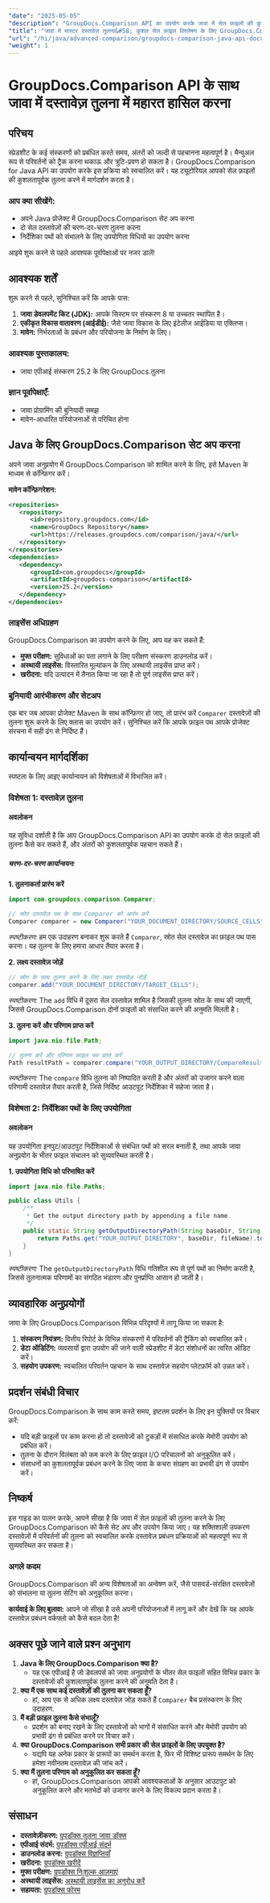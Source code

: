```yaml
---
"date": "2025-05-05"
"description": "GroupDocs.Comparison API का उपयोग करके जावा में सेल फ़ाइलों की कुशलतापूर्वक तुलना करना सीखें। यह मार्गदर्शिका सेटअप, तुलना तकनीक और व्यावहारिक अनुप्रयोगों को कवर करती है।"
"title": "जावा में मास्टर दस्तावेज़ तुलना&#58; कुशल सेल फ़ाइल विश्लेषण के लिए GroupDocs.Comparison एपीआई का उपयोग करना"
"url": "/hi/java/advanced-comparison/groupdocs-comparison-java-api-document-comparison/"
"weight": 1
---
```


# GroupDocs.Comparison API के साथ जावा में दस्तावेज़ तुलना में महारत हासिल करना

## परिचय

स्प्रेडशीट के कई संस्करणों को प्रबंधित करते समय, अंतरों को जल्दी से पहचानना महत्वपूर्ण है। मैन्युअल रूप से परिवर्तनों को ट्रैक करना थकाऊ और त्रुटि-प्रवण हो सकता है। GroupDocs.Comparison for Java API का उपयोग करके इस प्रक्रिया को स्वचालित करें। यह ट्यूटोरियल आपको सेल फ़ाइलों की कुशलतापूर्वक तुलना करने में मार्गदर्शन करता है।

### आप क्या सीखेंगे:
- अपने Java प्रोजेक्ट में GroupDocs.Comparison सेट अप करना
- दो सेल दस्तावेज़ों की चरण-दर-चरण तुलना करना
- निर्देशिका पथों को संभालने के लिए उपयोगिता विधियों का उपयोग करना

आइये शुरू करने से पहले आवश्यक पूर्वापेक्षाओं पर नजर डालें!

## आवश्यक शर्तें

शुरू करने से पहले, सुनिश्चित करें कि आपके पास:

1. **जावा डेवलपमेंट किट (JDK):** आपके सिस्टम पर संस्करण 8 या उच्चतर स्थापित है।
2. **एकीकृत विकास वातावरण (आईडीई):** जैसे जावा विकास के लिए इंटेलीज आईडिया या एक्लिप्स।
3. **मावेन:** निर्भरताओं के प्रबंधन और परियोजना के निर्माण के लिए।

### आवश्यक पुस्तकालय:
- जावा एपीआई संस्करण 25.2 के लिए GroupDocs.तुलना

### ज्ञान पूर्वापेक्षाएँ:
- जावा प्रोग्रामिंग की बुनियादी समझ
- मावेन-आधारित परियोजनाओं से परिचित होना

## Java के लिए GroupDocs.Comparison सेट अप करना

अपने जावा अनुप्रयोग में GroupDocs.Comparison को शामिल करने के लिए, इसे Maven के माध्यम से कॉन्फ़िगर करें।

**मावेन कॉन्फ़िगरेशन:**
```xml
<repositories>
   <repository>
      <id>repository.groupdocs.com</id>
      <name>GroupDocs Repository</name>
      <url>https://releases.groupdocs.com/comparison/java/</url>
   </repository>
</repositories>
<dependencies>
   <dependency>
      <groupId>com.groupdocs</groupId>
      <artifactId>groupdocs-comparison</artifactId>
      <version>25.2</version>
   </dependency>
</dependencies>
```

### लाइसेंस अधिग्रहण

GroupDocs.Comparison का उपयोग करने के लिए, आप यह कर सकते हैं:
- **मुफ्त परीक्षण:** सुविधाओं का पता लगाने के लिए परीक्षण संस्करण डाउनलोड करें।
- **अस्थायी लाइसेंस:** विस्तारित मूल्यांकन के लिए अस्थायी लाइसेंस प्राप्त करें।
- **खरीदना:** यदि उत्पादन में तैनात किया जा रहा है तो पूर्ण लाइसेंस प्राप्त करें।

### बुनियादी आरंभीकरण और सेटअप

एक बार जब आपका प्रोजेक्ट Maven के साथ कॉन्फ़िगर हो जाए, तो प्रारंभ करें `Comparer` दस्तावेज़ों की तुलना शुरू करने के लिए क्लास का उपयोग करें। सुनिश्चित करें कि आपके फ़ाइल पथ आपके प्रोजेक्ट संरचना में सही ढंग से निर्दिष्ट हैं।

## कार्यान्वयन मार्गदर्शिका

स्पष्टता के लिए आइए कार्यान्वयन को विशेषताओं में विभाजित करें।

### विशेषता 1: दस्तावेज़ तुलना

#### अवलोकन
यह सुविधा दर्शाती है कि आप GroupDocs.Comparison API का उपयोग करके दो सेल फ़ाइलों की तुलना कैसे कर सकते हैं, और अंतरों को कुशलतापूर्वक पहचान सकते हैं।

##### चरण-दर-चरण कार्यान्वयन:
**1. तुलनाकर्ता प्रारंभ करें**
```java
import com.groupdocs.comparison.Comparer;

// स्रोत दस्तावेज़ पथ के साथ Comparer को आरंभ करें
Comparer comparer = new Comparer("YOUR_DOCUMENT_DIRECTORY/SOURCE_CELLS");
```
*स्पष्टीकरण:* हम एक उदाहरण बनाकर शुरू करते हैं `Comparer`, स्रोत सेल दस्तावेज़ का फ़ाइल पथ पास करना। यह तुलना के लिए हमारा आधार तैयार करता है।

**2. लक्ष्य दस्तावेज़ जोड़ें**
```java
// स्रोत के साथ तुलना करने के लिए लक्ष्य दस्तावेज़ जोड़ें
comparer.add("YOUR_DOCUMENT_DIRECTORY/TARGET_CELLS");
```
*स्पष्टीकरण:* The `add` विधि में दूसरा सेल दस्तावेज़ शामिल है जिसकी तुलना स्रोत के साथ की जाएगी, जिससे GroupDocs.Comparison दोनों फ़ाइलों को संसाधित करने की अनुमति मिलती है।

**3. तुलना करें और परिणाम प्राप्त करें**
```java
import java.nio.file.Path;

// तुलना करें और परिणाम फ़ाइल पथ प्राप्त करें
Path resultPath = comparer.compare("YOUR_OUTPUT_DIRECTORY/CompareResultCells");
```
*स्पष्टीकरण:* The `compare` विधि तुलना को निष्पादित करती है और अंतरों को उजागर करने वाला परिणामी दस्तावेज़ तैयार करती है, जिसे निर्दिष्ट आउटपुट निर्देशिका में सहेजा जाता है।

### विशेषता 2: निर्देशिका पथों के लिए उपयोगिता
#### अवलोकन
यह उपयोगिता इनपुट/आउटपुट निर्देशिकाओं से संबंधित पथों को सरल बनाती है, तथा आपके जावा अनुप्रयोग के भीतर फ़ाइल संचालन को सुव्यवस्थित करती है।

**1. उपयोगिता विधि को परिभाषित करें**
```java
import java.nio.file.Paths;

public class Utils {
    /**
     * Get the output directory path by appending a file name.
     */
    public static String getOutputDirectoryPath(String baseDir, String fileName) {
        return Paths.get("YOUR_OUTPUT_DIRECTORY", baseDir, fileName).toString();
    }
}
```
*स्पष्टीकरण:* The `getOutputDirectoryPath` विधि गतिशील रूप से पूर्ण पथों का निर्माण करती है, जिससे तुलनात्मक परिणामों का संगठित भंडारण और पुनर्प्राप्ति आसान हो जाती है।

## व्यावहारिक अनुप्रयोगों

जावा के लिए GroupDocs.Comparison विभिन्न परिदृश्यों में लागू किया जा सकता है:
1. **संस्करण नियंत्रण:** वित्तीय रिपोर्ट के विभिन्न संस्करणों में परिवर्तनों की ट्रैकिंग को स्वचालित करें।
2. **डेटा ऑडिटिंग:** व्यवसायों द्वारा उपयोग की जाने वाली स्प्रेडशीट में डेटा संशोधनों का त्वरित ऑडिट करें।
3. **सहयोग उपकरण:** स्वचालित परिवर्तन पहचान के साथ दस्तावेज़ सहयोग प्लेटफ़ॉर्म को उन्नत करें।

## प्रदर्शन संबंधी विचार

GroupDocs.Comparison के साथ काम करते समय, इष्टतम प्रदर्शन के लिए इन युक्तियों पर विचार करें:
- यदि बड़ी फ़ाइलों पर काम करना हो तो दस्तावेजों को टुकड़ों में संसाधित करके मेमोरी उपयोग को प्रबंधित करें।
- तुलना के दौरान विलंबता को कम करने के लिए फ़ाइल I/O परिचालनों को अनुकूलित करें।
- संसाधनों का कुशलतापूर्वक प्रबंधन करने के लिए जावा के कचरा संग्रहण का प्रभावी ढंग से उपयोग करें।

## निष्कर्ष

इस गाइड का पालन करके, आपने सीखा है कि जावा में सेल फ़ाइलों की तुलना करने के लिए GroupDocs.Comparison को कैसे सेट अप और उपयोग किया जाए। यह शक्तिशाली उपकरण दस्तावेज़ों में परिवर्तनों की तुलना को स्वचालित करके दस्तावेज़ प्रबंधन प्रक्रियाओं को महत्वपूर्ण रूप से सुव्यवस्थित कर सकता है।

### अगले कदम
GroupDocs.Comparison की अन्य विशेषताओं का अन्वेषण करें, जैसे पासवर्ड-संरक्षित दस्तावेज़ों को संभालना या तुलना सेटिंग को अनुकूलित करना।

**कार्यवाई के लिए बुलावा:** आपने जो सीखा है उसे अपनी परियोजनाओं में लागू करें और देखें कि यह आपके दस्तावेज़ प्रबंधन वर्कफ़्लो को कैसे बदल देता है!

## अक्सर पूछे जाने वाले प्रश्न अनुभाग

1. **Java के लिए GroupDocs.Comparison क्या है?**
   - यह एक एपीआई है जो डेवलपर्स को जावा अनुप्रयोगों के भीतर सेल फाइलों सहित विभिन्न प्रकार के दस्तावेजों की कुशलतापूर्वक तुलना करने की अनुमति देता है।
2. **क्या मैं एक साथ कई दस्तावेज़ों की तुलना कर सकता हूँ?**
   - हां, आप एक से अधिक लक्ष्य दस्तावेज़ जोड़ सकते हैं `Comparer` बैच प्रसंस्करण के लिए उदाहरण.
3. **मैं बड़ी फ़ाइल तुलना कैसे संभालूँ?**
   - प्रदर्शन को बनाए रखने के लिए दस्तावेजों को भागों में संसाधित करने और मेमोरी उपयोग को प्रभावी ढंग से प्रबंधित करने पर विचार करें।
4. **क्या GroupDocs.Comparison सभी प्रकार की सेल फ़ाइलों के लिए उपयुक्त है?**
   - यद्यपि यह अनेक प्रकार के प्रारूपों का समर्थन करता है, फिर भी विशिष्ट प्रारूप समर्थन के लिए हमेशा नवीनतम दस्तावेज़ की जांच करें।
5. **क्या मैं तुलना परिणाम को अनुकूलित कर सकता हूँ?**
   - हां, GroupDocs.Comparison आपकी आवश्यकताओं के अनुसार आउटपुट को अनुकूलित करने और मतभेदों को उजागर करने के लिए विकल्प प्रदान करता है।

## संसाधन
- **दस्तावेज़ीकरण:** [ग्रुपडॉक्स तुलना जावा डॉक्स](https://docs.groupdocs.com/comparison/java/)
- **एपीआई संदर्भ:** [ग्रुपडॉक्स एपीआई संदर्भ](https://reference.groupdocs.com/comparison/java/)
- **डाउनलोड करना:** [ग्रुपडॉक्स विज्ञप्तियाँ](https://releases.groupdocs.com/comparison/java/)
- **खरीदना:** [ग्रुपडॉक्स खरीदें](https://purchase.groupdocs.com/buy)
- **मुफ्त परीक्षण:** [ग्रुपडॉक्स निःशुल्क आज़माएं](https://releases.groupdocs.com/comparison/java/)
- **अस्थायी लाइसेंस:** [अस्थायी लाइसेंस का अनुरोध करें](https://purchase.groupdocs.com/temporary-license/)
- **सहायता:** [ग्रुपडॉक्स फोरम](https://forum.groupdocs.com/c/comparison)
